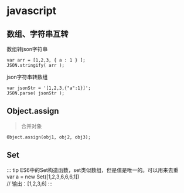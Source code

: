 # javascript
## 数组、字符串互转
数组转json字符串
```
var arr = [1,2,3, { a : 1 } ];
JSON.stringify( arr );
```
json字符串转数组
```
var jsonStr = '[1,2,3,{"a":1}]';
JSON.parse( jsonStr );
```
## Object.assign
> 合并对象

```
Object.assign(obj1, obj2, obj3);
```

## Set
::: tip 
ES6中的Set构造函数，set类似数组，但是值是唯一的。可以用来去重  
var a = new Set([1,2,3,6,6,6,1])  
// 输出：[1,2,3,6]
:::